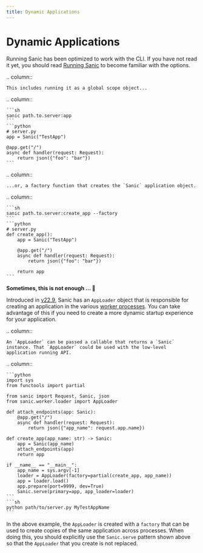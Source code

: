 ```yaml
---
title: Dynamic Applications
---
```


# Dynamic Applications

Running Sanic has been optimized to work with the CLI. If you have not read it yet, you should read [Running Sanic](./running.md#sanic-server) to become familiar with the options. 

.. column::

    This includes running it as a global scope object...

.. column::

    ```sh
    sanic path.to.server:app
    ```
    ```python
    # server.py
    app = Sanic("TestApp")

    @app.get("/")
    async def handler(request: Request):
        return json({"foo": "bar"})
    ```



.. column::

    ...or, a factory function that creates the `Sanic` application object.

.. column::

    ```sh
    sanic path.to.server:create_app --factory
    ```
    ```python
    # server.py
    def create_app():
        app = Sanic("TestApp")

        @app.get("/")
        async def handler(request: Request):
            return json({"foo": "bar"})

        return app
    ```


**Sometimes, this is not enough ... 🤔**

Introduced in [v22.9](../../release-notes/2022/v22.9.md), Sanic has an `AppLoader` object that is responsible for creating an application in the various [worker processes](./manager.md#how-sanic-server-starts-processes). You can take advantage of this if you need to create a more dynamic startup experience for your application.

.. column::

    An `AppLoader` can be passed a callable that returns a `Sanic` instance. That `AppLoader` could be used with the low-level application running API.

.. column::

    ```python
    import sys
    from functools import partial

    from sanic import Request, Sanic, json
    from sanic.worker.loader import AppLoader

    def attach_endpoints(app: Sanic):
        @app.get("/")
        async def handler(request: Request):
            return json({"app_name": request.app.name})

    def create_app(app_name: str) -> Sanic:
        app = Sanic(app_name)
        attach_endpoints(app)
        return app

    if __name__ == "__main__":
        app_name = sys.argv[-1]
        loader = AppLoader(factory=partial(create_app, app_name))
        app = loader.load()
        app.prepare(port=9999, dev=True)
        Sanic.serve(primary=app, app_loader=loader)
    ```
    ```sh
    python path/to/server.py MyTestAppName
    ```

In the above example, the `AppLoader` is created with a `factory` that can be used to create copies of the same application across processes. When doing this, you should explicitly use the `Sanic.serve` pattern shown above so that the `AppLoader` that you create is not replaced.
